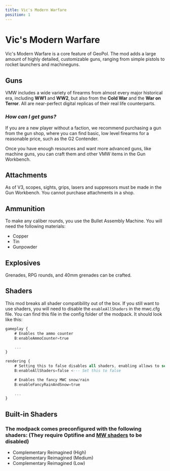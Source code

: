 ```yaml
---
title: Vic's Modern Warfare
position: 1
---
```


# Vic's Modern Warfare
Vic's Modern Warfare is a core feature of GeoPol. The mod adds a large amount of highly detailed, customizable guns, ranging from simple pistols to rocket launchers and machineguns.

## Guns
VMW includes a wide variety of firearms from almost every major historical era, including **WW1** and **WW2**, but also from the **Cold War** and the **War on Terror**. All are near-perfect digital replicas of their real life counterparts.

### *How can I get guns?*
If you are a new player without a faction, we recommend purchasing a gun from the gun shop, where you can find basic, low level firearms for a reasonable price, such as the G2 Contender.

Once you have enough resources and want more advanced guns, like machine guns, you can craft them and other VMW items in the Gun Workbench. 

## Attachments
As of V3, scopes, sights, grips, lasers and suppresors must be made in the Gun Workbench. You cannot purchase attachments in a shop.

## Ammunition
To make any caliber rounds, you use the Bullet Assembly Machine. You will need the following materials:

- Copper
- Tin
- Gunpowder

## Explosives
Grenades, RPG rounds, and 40mm grenades can be crafted. 

## Shaders

This mod breaks all shader compatibility out of the box. If you still want to use shaders, you will need to disable the `enableAllShaders` in the mwc.cfg file. You can find this file in the config folder of the modpack. It should look like this:

```a title="/config/mwc.cfg"
gameplay {
    # Enables the ammo counter
    B:enableAmmoCounter=true

    ...
}

rendering {
    # Setting this to false disables all shaders, enabling allows to select which shaders are used.
    B:enableAllShaders=false <--- Set this to false

    # Enables the fancy MWC snow/rain
    B:enableFancyRainAndSnow=true

    ...
}
```

## Built-in Shaders
### The modpack comes preconfigured with the following shaders: (They require Optifine and [MW shaders](#shaders) to be disabled)
- Complementary Reimagined (High)
- Complementary Reimagined (Medium)
- Complementary Reimagined (Low)

